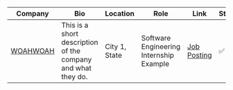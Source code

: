 | Company | Bio | Location | Role | Link | Status |
| --- | --- | --- | --- | --- | --- |
| [WOAHWOAH]() | This is a short description of the company and what they do. | City 1, State | Software Engineering Internship Example | [Job Posting](example.com/this/is/a/link/to/the/job/posting) | ✅ |
